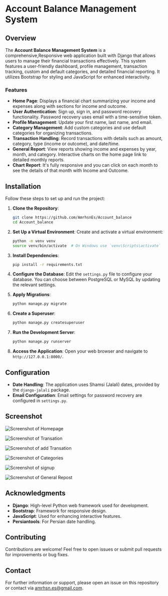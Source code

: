 # Account Balance Management System

## Overview

The **Account Balance Management System** is a comprehensive,Responsive web application built with Django that allows users to manage their financial transactions effectively. This system features a user-friendly dashboard, profile management, transaction tracking, custom and default categories, and detailed financial reporting. It utilizes Bootstrap for styling and JavaScript for enhanced interactivity.

### Features

- **Home Page**: Displays a financial chart summarizing your income and expenses along with sections for income and outcome.
- **User Authentication**: Sign up, sign in, and password recovery functionality. Password recovery uses email with a time-sensitive token.
- **Profile Management**: Update your first name, last name, and email.
- **Category Management**: Add custom categories and use default categories for organizing transactions.
- **Transaction Handling**: Record transactions with details such as amount, category, type (income or outcome), and date/time.
- **General Report**: View reports showing income and expenses by year, month, and category. Interactive charts on the home page link to detailed monthly reports.
- **Chart Report**: It's fully responsive and you can click on each month to see the details of that month with Income and Outcome.

## Installation

Follow these steps to set up and run the project:

1. **Clone the Repository**:
    ```bash
    git clone https://github.com/AmrhsnEs/Account_balance
    cd Account_balance
    ```

2. **Set Up a Virtual Environment**:
   Create and activate a virtual environment:
    ```bash
    python -m venv venv
    source venv/bin/activate  # On Windows use `venv\Scripts\activate`
    ```

3. **Install Dependencies**:
    ```bash
    pip install -r requirements.txt
    ```

4. **Configure the Database**:
   Edit the `settings.py` file to configure your database. You can choose between PostgreSQL or MySQL by updating the relevant settings.

5. **Apply Migrations**:
    ```bash
    python manage.py migrate
    ```

6. **Create a Superuser**:
    ```bash
    python manage.py createsuperuser
    ```

7. **Run the Development Server**:
    ```bash
    python manage.py runserver
    ```

8. **Access the Application**:
   Open your web browser and navigate to `http://127.0.0.1:8000/`.

## Configuration

- **Date Handling**: The application uses Shamsi (Jalali) dates, provided by the `django-jalali` package.
- **Email Configuration**: Email settings for password recovery are configured in `settings.py`.

## Screenshot

![Screenshot of Homepage](https://github.com/AmrhsnEs/Certificate/blob/main/screencapture-blnce-pythonanywhere-2024-08-25-22_24_30.png?raw=true)


![Screenshot of Transation](https://github.com/AmrhsnEs/Certificate/blob/main/screencapture-blnce-pythonanywhere-transactions-2024-08-25-22_25_08.png?raw=true)

![Screenshot of add Transation ](https://github.com/AmrhsnEs/Certificate/blob/main/screencapture-blnce-pythonanywhere-transactions-2024-08-25-22_26_10.png?raw=true)


![Screenshot of Categories](https://github.com/AmrhsnEs/Certificate/blob/main/screencapture-blnce-pythonanywhere-transactions-category-2024-08-25-22_25_51.png?raw=true)


![Screenshot of signup](https://github.com/AmrhsnEs/Certificate/blob/main/screencapture-blnce-pythonanywhere-accounts-signup-2024-08-25-22_29_33.png?raw=true)

![Screenshot of General Repost](https://github.com/AmrhsnEs/Certificate/blob/main/screencapture-blnce-pythonanywhere-reports-generalreport-2024-08-25-22_26_41.png?raw=true)




## Acknowledgments

- **Django**: High-level Python web framework used for development.
- **Bootstrap**: Framework for responsive design.
- **JavaScript**: Used for enhancing interactive features.
- **Persiantools**: For Persian date handling.

## Contributing

Contributions are welcome! Feel free to open issues or submit pull requests for improvements or bug fixes.

## Contact

For further information or support, please open an issue on this repository or contact via [amrhsn.es@gmail.com](mailto:amrhsn.es@gmail.com).



